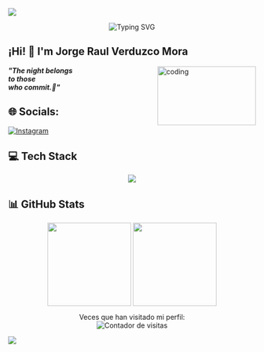 <img src="https://capsule-render.vercel.app/api?type=waving&color=gradient&customColorList=6,11,20&height=120&section=header"/>
<p align="center">
  <img src="https://readme-typing-svg.demolab.com?font=Fira+Code&pause=1000&color=9D4EDD&center=true&vCenter=true&width=435&lines=Full+Stack+Developer+%F0%9F%92%BB;Night+Coder+%F0%9F%A6%87;Java+%7C+Spring+%7C+JavaScript;Always+Learning+%F0%9F%9A%80" alt="Typing SVG" />
</p>

## ¡Hi! 👋  I'm Jorge Raul Verduzco Mora
<img src="https://64.media.tumblr.com/0ea83e1b98da48d2fa65e096afd9ffb0/tumblr_np13mlXqc61t4034jo1_r2_400.gif" alt="coding" width="200" height="120" align="right">

***"The night belongs<br/>
to those<br/>
who commit.🦇"***



## 🌐 Socials:
[![Instagram](https://img.shields.io/badge/Instagram-%23E4405F.svg?logo=Instagram&logoColor=white)](https://instagram.com/jorgendo43) 

## 💻 Tech Stack  

<p align="center">
  <a href="https://skillicons.dev">
    <img src="https://skillicons.dev/icons?i=java,kotlin,spring,js,ts,python,html,css,nodejs,express,nestjs,mysql,mongodb,git,github,maven,figma,canva,tomcat" />
  </a>
</p>

## 📊 GitHub Stats
<p align="center">
  <img src="https://github-readme-streak-stats.herokuapp.com/?user=jorgeRaulVerduzco&theme=tokyonight&hide_border=true" style="vertical-align: top;" height="170"/>
  <img src="https://github-readme-stats.vercel.app/api/top-langs/?username=jorgeRaulVerduzco&theme=tokyonight&hide_border=true&include_all_commits=true&count_private=true&layout=compact" style="vertical-align: top;" height="170"/>
</p>

<p align="center">
  Veces que han visitado mi perfil:<br>
  <img src="https://komarev.com/ghpvc/?username=jorgeRaulVerduzco&label=Visitas%20al%20perfil&color=0e75b6&style=flat" alt="Contador de visitas" />
</p>

<img src="https://capsule-render.vercel.app/api?type=waving&color=gradient&customColorList=6,11,20&height=100&section=footer"/>

<!-- Proudly created with GPRM ( https://gprm.itsvg.in ) -->
